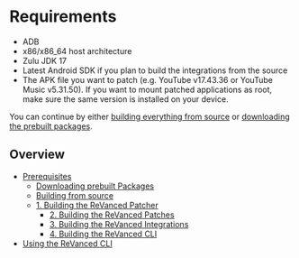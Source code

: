 # Requirements

- ADB
- x86/x86_64 host architecture
- Zulu JDK 17
- Latest Android SDK if you plan to build the integrations from the source
- The APK file you want to patch (e.g. YouTube v17.43.36 or YouTube Music v5.31.50). If you want to mount patched applications as root, make sure the same version is installed on your device.

You can continue by either [building everything from source](2_building_from_source.md) or [downloading the prebuilt packages](1_downloading.md).

## Overview

- [Prerequisites](0_prerequisites.md)
  - [Downloading prebuilt Packages](1_downloading.md)
  - [Building from source](2_building_from_source.md)
  - [1. Building the ReVanced Patcher](3_building_revanced_patcher.md)
    - [2. Building the ReVanced Patches](4_building_revanced_patches.md)
    - [3. Building the ReVanced Integrations](5_building_revanced_integrations.md)
    - [4. Building the ReVanced CLI](6_building_revanced_cli.md)
- [Using the ReVanced CLI](7_usage.md)
